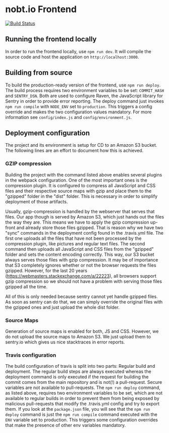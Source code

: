 # nobt.io Frontend

[![Build Status](https://travis-ci.org/nobt-io/frontend.svg?branch=master)](https://travis-ci.org/nobt-io/frontend)


## Running the frontend locally

In order to run the frontend locally, use `npm run dev`. It will compile the source code and host the application on `http://localhost:3000`.

## Building from source

To build the production-ready version of the frontend, use `npm run deploy`. The build process requires two environment variables to be set: `COMMIT_HASH` and `SENTRY_DSN`. Both are used to configure Raven, the JavaScript library for Sentry in order to provide error reporting. The deploy command just invokes `npm run compile` with `NODE_ENV` set to `production`. This triggers a config override and makes the two configuration values mandatory. For more information see `config/index.js` and `config/environment.js`.

## Deployment configuration

The project and its environment is setup for CD to an Amazon S3 bucket. The following lines are an effort to document how this is achieved.

### GZIP compression

Building the project with the command listed above enables several plugins in the webpack configuration. One of the most important ones is the compression plugin. It is configured to compress all JavaScript and CSS files and their respective source maps with gzip and place them to the "gzipped" folder in the "dist" folder. This is necessary in order to simplify deployment of those artifacts.

Usually, gzip-compression is handled by the webserver that serves that files. Our app though is served by Amazon S3, which just hands out the files the way they are. This means we have to apply the gzip compression up-front and already store those files gzipped. That is reason why we have two "sync" commands in the deployment config found in the .travis.yml file. The first one uploads all the files that have not been processed by the compression plugin, like pictures and regular text files. The second command then uploads all JavaScript and CSS files from the "gzipped" folder and sets the content encoding correctly. This way, our S3 bucket always serves those files with gzip compression. It may be of importance that S3 completely ignores whether or not the browser requests the files gzipped. However, for the last 20 years (https://webmasters.stackexchange.com/a/22223), all browsers support gzip compression so we should not have a problem with serving those files gzipped all the time.

All of this is only needed because sentry cannot yet handle gzipped files. As soon as sentry can do that, we can simply override the original files with the gzipped ones and just upload the whole dist folder.

### Source Maps

Generation of source maps is enabled for both, JS and CSS. However, we do not upload the source maps to Amazon S3. We just upload them to sentry.io which gives us nice stacktraces in error reports.

### Travis configuration

The build configuration of travis is split into two parts: Regular build and deployment. The regular build steps are always executed whereas the deployment command is only executed if the request for building the commit comes from the main repository and is not(!) a pull-request. Secure variables are not available to pull-requests. The `npm run deploy` command, as listed above, requires two environment variables to be set, which are not available to regular builds in order to prevent them from being exposed by malicious pull-requests that modify the .travis.yml config and try to export them. If you look at the `package.json` file, you will see that the `npm run deploy` command is just the `npm run compile` command executed with the `ENV` variable set to production. This triggers some configuration overrides that make the presence of other env variables mandatory.
